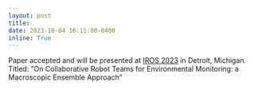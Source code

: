 ```yaml
---
layout: post
title: 
date: 2023-10-04 16:11:00-0400
inline: True
---
```


Paper accepted and will be presented at <a href="https://ieee-iros.org/">IROS 2023</a> in Detroit, Michigan. Titled: “On Collaborative Robot Teams for Environmental Monitoring: a Macroscopic Ensemble Approach”

